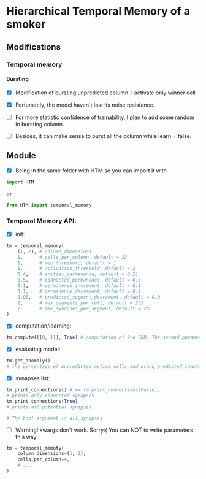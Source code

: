 # Hierarchical Temporal Memory of a smoker

## Modifications

### Temporal memory

#### Bursting
- [x] Modification of bursting unpredicted column. I activate only winner cell
- [x] Fortunately, the model haven't lost its noise resistance.
- [ ] For more statistic confidence of trainability, I plan to add some random in bursting column.
- [ ] Besides, it can make sense to burst all the column while learn = false.


## Module
- [x] Being in the same folder with HTM.so you can import it with
```python
import HTM
```
or
```python
from HTM import temporal_memory
```
### Temporal Memory API:
- [x] init:
```python
tm = temporal_memory(
    (1, 2), # column_dimensions
    1,      # cells_per_column, default = 32
    1,      # min_threshold, default = 1
    1,      # activation_threshold, default = 2
    0.4,    # initial_permanence, default = 0.21
    0.5,    # connected_permanence, default = 0.5
    0.1,    # permanence_increment, default = 0.1
    0.1,    # permanence_decrement, default = 0.1
    0.05,   # predicted_segment_decrement, default = 0.0
    2,      # max_segments_per_cell, default = 255
    2       # max_synapses_per_segment, default = 255
)
```
- [x] computation/learning:
```python
tm.compute([[0, 1]], True) # computation of 2-d SDR. The second parameter is learning
```
- [x] evaluating model:
```python
tm.get_anomaly() 
# the percentage of unpredicted active cells and wrong predicted inactive cells 
```
- [x] synapses list:

```python
tm.print_connections() # == tm.print_connections(False), 
# prints only connected synapses
tm.print_connections(True)
# prints all potential synapses

# The bool argument is all_synapses
```
- [ ] Warning! kwargs don't work. Sorry:( You can NOT to write parameters this way:
```python
tm = temporal_memoty(
    column_dimensions=(1, 2),
    cells_per_column=4,
    # ...
)
```
